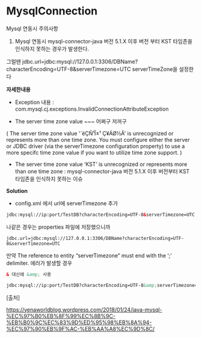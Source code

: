 # MysqlConnection
Mysql 연동시 주의사항


1. Mysql 연동시 mysql-connector-java 버전 5.1.X 이후 버전 부터 KST 타임존을 인식하지 못하는 경우가 발생한다.

그럴땐 jdbc.url=jdbc:mysql://127.0.0.1:3306/DBName?characterEncoding=UTF-8&serverTimezone=UTC
serverTimeZone을 설정한다

**자세한내용**

- Exception 내용 : com.mysql.cj.exceptions.InvalidConnectionAttributeException

- The server time zone value ~~~ 어쩌구 저꺼구 

( The server time zone value '´ëÇÑ¹Î±¹ Ç¥ÁØ½Ã' is unrecognized or represents more than one time zone. You must configure either the server or JDBC driver (via the serverTimezone configuration property) to use a more specifc time zone value if you want to utilize time zone support. )

- The server time zone value ‘KST’ is unrecognized or represents more than one time zone : mysql-connector-java 버전 5.1.X 이후 버전부터 KST 타임존을 인식하지 못하는 이슈


**Solution**
- config.xml 에서 url에 serverTimezone 추가

````xml
jdbc:mysql://ip:port/TestDB?characterEncoding=UTF-8&serverTimezone=UTC
````

나같은 경우는 properties 파일에 저장했으니까

````propeties
jdbc.url=jdbc:mysql://127.0.0.1:3306/DBName?characterEncoding=UTF-8&serverTimezone=UTC
````

만약 The reference to entity “serverTimezone” must end with the ‘;’ delimiter.  에러가 발생할 경우
````xml
& 대신에 &amp; 사용

jdbc:mysql://ip:port/TestDB?characterEncoding=UTF-8&amp;serverTimezone=UTC
````

[출처]

https://yenaworldblog.wordpress.com/2018/01/24/java-mysql-%EC%97%B0%EB%8F%99%EC%8B%9C-%EB%B0%9C%EC%83%9D%ED%95%98%EB%8A%94-%EC%97%90%EB%9F%AC-%EB%AA%A8%EC%9D%8C/
